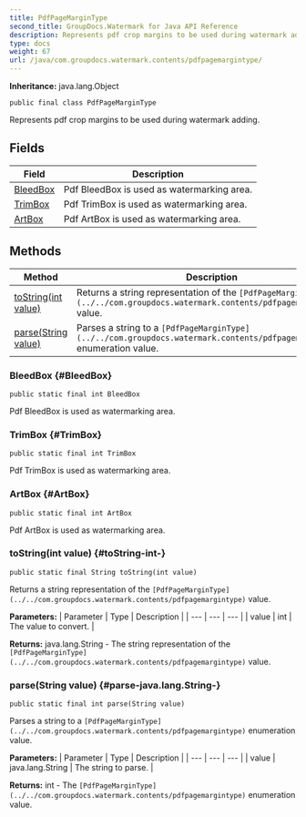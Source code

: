 ```yaml
---
title: PdfPageMarginType
second_title: GroupDocs.Watermark for Java API Reference
description: Represents pdf crop margins to be used during watermark adding.
type: docs
weight: 67
url: /java/com.groupdocs.watermark.contents/pdfpagemargintype/
---
```

**Inheritance:**
java.lang.Object
```
public final class PdfPageMarginType
```

Represents pdf crop margins to be used during watermark adding.
## Fields

| Field | Description |
| --- | --- |
| [BleedBox](#BleedBox) | Pdf BleedBox is used as watermarking area. |
| [TrimBox](#TrimBox) | Pdf TrimBox is used as watermarking area. |
| [ArtBox](#ArtBox) | Pdf ArtBox is used as watermarking area. |
## Methods

| Method | Description |
| --- | --- |
| [toString(int value)](#toString-int-) | Returns a string representation of the `[PdfPageMarginType](../../com.groupdocs.watermark.contents/pdfpagemargintype)` value. |
| [parse(String value)](#parse-java.lang.String-) | Parses a string to a `[PdfPageMarginType](../../com.groupdocs.watermark.contents/pdfpagemargintype)` enumeration value. |
### BleedBox {#BleedBox}
```
public static final int BleedBox
```


Pdf BleedBox is used as watermarking area.

### TrimBox {#TrimBox}
```
public static final int TrimBox
```


Pdf TrimBox is used as watermarking area.

### ArtBox {#ArtBox}
```
public static final int ArtBox
```


Pdf ArtBox is used as watermarking area.

### toString(int value) {#toString-int-}
```
public static final String toString(int value)
```


Returns a string representation of the `[PdfPageMarginType](../../com.groupdocs.watermark.contents/pdfpagemargintype)` value.

**Parameters:**
| Parameter | Type | Description |
| --- | --- | --- |
| value | int | The value to convert. |

**Returns:**
java.lang.String - The string representation of the `[PdfPageMarginType](../../com.groupdocs.watermark.contents/pdfpagemargintype)` value.
### parse(String value) {#parse-java.lang.String-}
```
public static final int parse(String value)
```


Parses a string to a `[PdfPageMarginType](../../com.groupdocs.watermark.contents/pdfpagemargintype)` enumeration value.

**Parameters:**
| Parameter | Type | Description |
| --- | --- | --- |
| value | java.lang.String | The string to parse. |

**Returns:**
int - The `[PdfPageMarginType](../../com.groupdocs.watermark.contents/pdfpagemargintype)` enumeration value.

